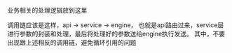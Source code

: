 业务相关的处理逻辑放到这里

调用链应该是这样，api → service → engine，
也就是api路由过来，service层进行参数的封装和处理，最后将处理好的参数送给engine执行发送。
其中，不要出现跟上述相反的调用链，避免循环引用的问题
